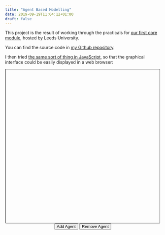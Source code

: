 ```yaml
---
title: "Agent Based Modelling"
date: 2019-09-19T11:04:12+01:00
draft: false
---
```


This project is the result of working through the practicals for [our first core module](https://www.geog.leeds.ac.uk/courses/computing/study/core-python-phd/), hosted by Leeds University.

You can find the source code in [my Github repository](https://github.com/peterprescott/agent-based-modelling).

I then tried [the same sort of thing in JavaScript](https://github.com/peterprescott/js-agent-modelling), so that the graphical interface could be easily displayed in a web browser:
    <center>
		<svg id="backdrop" width=500 height=500 style="border:1px solid black"></svg><br>
		<button onClick=more()>Add Agent</button>
		<button onClick=less()>Remove Agent</button>
	</center>
<script src="https://d3js.org/d3.v3.min.js"></script>
<script src="/projects/abm101.js"></script>

